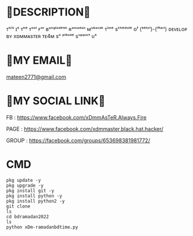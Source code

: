 # 🔰DESCRIPTION🔰
ᴛʰⁱˢ ɪˢ ᴛʰᵉ ᴛᵒᵒˡ ғᵒʳ ʙᵃⁿᵍˡᵃᵈᵉˢʰ ʀᵃᵐᵃᵈᵃⁿ ᴍᵘᵇᵃʳᵃᵏ ᴛⁱᵐᵉ sᶜʰᵉᵈᵘˡᵉ ᴏᶠ (ˢᵉʰʳⁱ)-(ⁱᶠᵗᵃʳⁱ) ᴅᴇᴠᴇʟᴏᴘ ʙʏ xᴅᴍᴍᴀsᴛᴇʀ ᴛᴇ4ᴍ  sᵒ ᵖˡᵉᵃˢᵉ sᵘᵖᵖᵒʳᵗ ᴜˢ
# 🔰MY EMAIL🔰
mateen2771@gmail.com
# 🔰MY SOCIAL LINK🔰 
FB : https://www.facebook.com/xDmmAsTeR.Always.Fire

PAGE : https://www.facebook.com/xdmmaster.black.hat.hacker/

GROUP : https://facebook.com/groups/653698381981772/ 
# CMD 
```
pkg update -y 
pkg upgrade -y 
pkg install git -y 
pkg install python -y 
pkg install python2 -y 
git clone 
ls 
cd bdramadan2022 
ls 
python xDm-ramadanbdtime.py 
```









